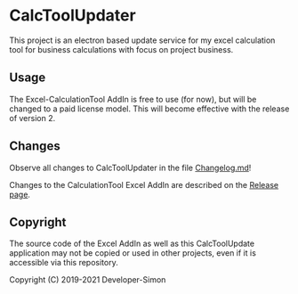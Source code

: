 # CalcToolUpdater
This project is an electron based update service for my excel calculation tool for business calculations with focus on project business.

## Usage
The Excel-CalculationTool AddIn is free to use (for now), but will be changed to a paid license model. This will become effective with the release of version 2. 

## Changes
Observe all changes to CalcToolUpdater in the file [Changelog.md](CHANGELOG.md)!

Changes to the CalculationTool Excel AddIn are described on the [Release page](https://github.com/Developer-Simon/CalcToolUpdater/releases/).

## Copyright
The source code of the Excel AddIn as well as this CalcToolUpdate application may not be copied or used in other projects, even if it is accessible via this repository.

Copyright (C) 2019-2021 Developer-Simon

